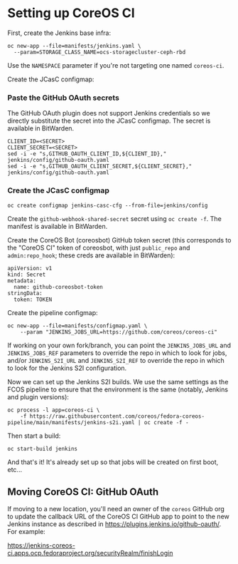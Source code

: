 # Setting up CoreOS CI

First, create the Jenkins base infra:

```
oc new-app --file=manifests/jenkins.yaml \
  --param=STORAGE_CLASS_NAME=ocs-storagecluster-ceph-rbd
```

Use the `NAMESPACE` parameter if you're not targeting one
named `coreos-ci`.

Create the JCasC configmap:

### Paste the GitHub OAuth secrets

The GitHub OAuth plugin does not support Jenkins credentials
so we directly substitute the secret into the JCasC
configmap. The secret is available in BitWarden.

```
CLIENT_ID=<SECRET>
CLIENT_SECRET=<SECRET>
sed -i -e "s,GITHUB_OAUTH_CLIENT_ID,${CLIENT_ID}," jenkins/config/github-oauth.yaml
sed -i -e "s,GITHUB_OAUTH_CLIENT_SECRET,${CLIENT_SECRET}," jenkins/config/github-oauth.yaml
```

### Create the JCasC configmap

```
oc create configmap jenkins-casc-cfg --from-file=jenkins/config
```


Create the `github-webhook-shared-secret` secret using `oc
create -f`. The manifest is available in BitWarden.

Create the CoreOS Bot (coreosbot) GitHub token secret (this
corresponds to the "CoreOS CI" token of coreosbot, with just
`public_repo` and `admin:repo_hook`; these creds are
available in BitWarden):

```
apiVersion: v1
kind: Secret
metadata:
  name: github-coreosbot-token
stringData:
  token: TOKEN
```

Create the pipeline configmap:

```
oc new-app --file=manifests/configmap.yaml \
    --param "JENKINS_JOBS_URL=https://github.com/coreos/coreos-ci"
```

If working on your own fork/branch, you can point the
`JENKINS_JOBS_URL` and `JENKINS_JOBS_REF` parameters to
override the repo in which to look for jobs, and/or
`JENKINS_S2I_URL` and `JENKINS_S2I_REF` to override the repo
in which to look for the Jenkins S2I configuration.

Now we can set up the Jenkins S2I builds. We use the same
settings as the FCOS pipeline to ensure that the environment
is the same (notably, Jenkins and plugin versions):

```
oc process -l app=coreos-ci \
    -f https://raw.githubusercontent.com/coreos/fedora-coreos-pipeline/main/manifests/jenkins-s2i.yaml | oc create -f -
```

Then start a build:

```
oc start-build jenkins
```

And that's it! It's already set up so that jobs will be
created on first boot, etc...

## Moving CoreOS CI: GitHub OAuth

If moving to a new location, you'll need an owner of the
`coreos` GitHub org to update the callback URL of the CoreOS
CI GitHub app to point to the new Jenkins instance as
described in <https://plugins.jenkins.io/github-oauth/>. For
example:

https://jenkins-coreos-ci.apps.ocp.fedoraproject.org/securityRealm/finishLogin
